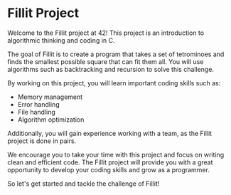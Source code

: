 # Fillit Project

Welcome to the Fillit project at 42! This project is an introduction to algorithmic thinking and coding in C.

The goal of Fillit is to create a program that takes a set of tetrominoes and finds the smallest possible square that can fit them all. You will use algorithms such as backtracking and recursion to solve this challenge.

By working on this project, you will learn important coding skills such as:
- Memory management
- Error handling
- File handling
- Algorithm optimization

Additionally, you will gain experience working with a team, as the Fillit project is done in pairs.

We encourage you to take your time with this project and focus on writing clean and efficient code. The Fillit project will provide you with a great opportunity to develop your coding skills and grow as a programmer.

So let's get started and tackle the challenge of Fillit!
